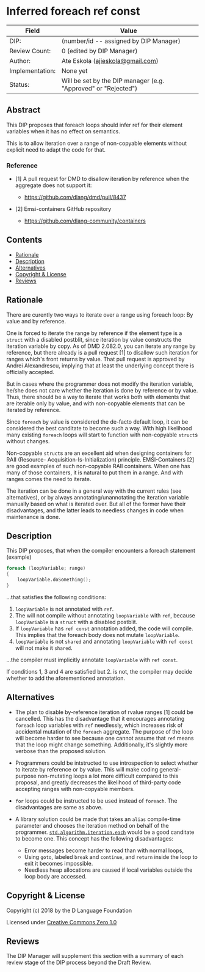 # Inferred foreach ref const

| Field           | Value                                                           |
|-----------------|-----------------------------------------------------------------|
| DIP:            | (number/id -- assigned by DIP Manager)                          |
| Review Count:   | 0 (edited by DIP Manager)                                       |
| Author:         | Ate Eskola (ajieskola@gmail.com)                                |
| Implementation: | None yet                                                        |
| Status:         | Will be set by the DIP manager (e.g. "Approved" or "Rejected")  |

## Abstract

This DIP proposes that foreach loops should infer ref for their element variables when
it has no effect on semantics.

This is to allow iteration over a range of non-copyable elements without explicit need
to adapt the code for that.

### Reference

- [1] A pull request for DMD to disallow iteration by reference when the aggregate
 does not support it:
    * https://github.com/dlang/dmd/pull/8437

- [2] Emsi-containers GitHub repository
    * https://github.com/dlang-community/containers

## Contents
* [Rationale](#rationale)
* [Description](#description)
* [Alternatives](#alternatives)
* [Copyright & License](#copyright--license)
* [Reviews](#reviews)

## Rationale

There are curently two ways to iterate over a range using foreach loop: By value and
by reference.

One is forced to iterate the range by reference if the element type is a `struct` with
a disabled postblit, since iteration by value constructs the iteration variable by
copy. As of DMD 2.082.0, you can iterate any range by reference, but there already
is a pull request [1] to disallow such iteration for ranges which's front returns
by value. That pull request is approved by Andrei Alexandrescu, implying that
at least the underlying concept there is officially accepted.

But in cases where the programmer does not modify the iteration variable, he/she does
not care whether the iteration is done by reference or by value. Thus, there should
be a way to iterate that works both with elements that are iterable only by
value, and with non-copyable elements that can be iterated by reference.

Since `foreach` by value is considered the de-facto default loop, it can be considered
the best canditate to become such a way. With high likelihood many existing `foreach`
loops will start to function with non-copyable `struct`s without changes.

Non-copyable `struct`s are an excellent aid when designing containers for RAII (Resource-
Acquisition-Is-Initialization) principle. EMSI-Containers [2] are good examples of such
non-copyable RAII containers. When one has many of those containers, it is natural to
put them in a range. And with ranges comes the need to iterate.

The iteration can be done in a general way with the current rules (see alternatives),
or by always annotating/unannotating the iteration variable manually based on what is
iterated over. But all of the former have their disadvantages, and the latter leads
to needless changes in code when maintenance is done.

## Description

This DIP proposes, that when the compiler encounters a foreach statement
(example)

```D
foreach (loopVariable; range)
{
    loopVariable.doSomething();
}
```

...that satisfies the following conditions:

1. `loopVariable` is not annotated with `ref`.
2. The will not compile without annotating `loopVariable` with `ref`, because
    `loopVariable` is a `struct` with a disabled postblit.
3. If `loopVariable` has `ref const` annotation added, the code will compile.
    This implies that the foreach body does not mutate `loopVariable`.
4. `loopVariable` is not `shared` and annotating `loopVariable` with `ref const`
    will not make it `shared`.

...the compiler must implicitly annotate `loopVariable` with `ref const`.

If conditions 1, 3 and 4 are satisfied but 2. is not, the compiler may decide
whether to add the aforementioned annotation.

## Alternatives

- The plan to disable by-reference iteration of rvalue ranges [1] could be cancelled.
    This has the disadvantage that it encourages annotating `foreach` loop variables
    with `ref` needlessly, which increases risk of accidental mutation of the `foreach`
    aggregate. The purpose of the loop will become harder to see because one cannot
    assume that `ref` means that the loop might change something. Additionally, it's
    slightly more verbose than the proposed solution.

- Programmers could be intstructed to use introspection to select whether to iterate by
    reference or by value. This will make coding general-purpose non-mutating loops a
    lot more difficult compared to this proposal, and greatly decreases the likelihood
    of third-party code accepting ranges with non-copyable members.

- `for` loops could be instructed to be used instead of `foreach`. The disadvantages
    are same as above.

- A library solution could be made that takes an `alias` compile-time parameter and
    chooses the iteration method on behalf of the programmer.
    [`std.algorithm.iteration.each`](https://dlang.org/phobos/std_algorithm_iteration.html#.each)
    would be a good canditate to become one. This concept has the following disadvantages:
    - Error messages become harder to read than with normal loops,
    - Using `goto`, labeled `break` and `continue`, and `return` inside the loop to exit
        it becomes impossible.
    - Needless heap allocations are caused if local variables outside the loop body
        are accessed.


## Copyright & License

Copyright (c) 2018 by the D Language Foundation

Licensed under [Creative Commons Zero 1.0](https://creativecommons.org/publicdomain/zero/1.0/legalcode.txt)

## Reviews

The DIP Manager will supplement this section with a summary of each review stage
of the DIP process beyond the Draft Review.
